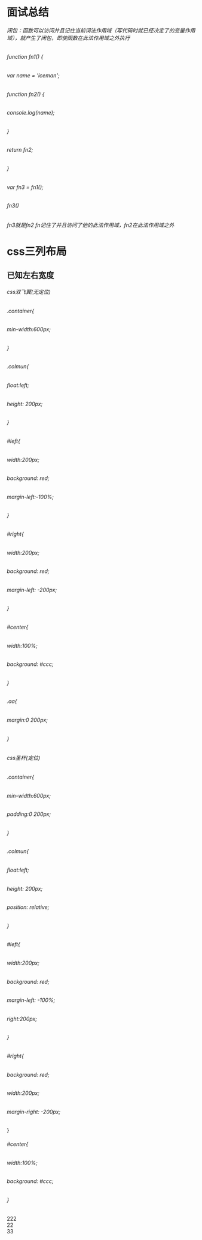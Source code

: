 <h1>面试总结</h1>
<h6>闭包：函数可以访问并且记住当前词法作用域（写代码时就已经决定了的变量作用域），就产生了闭包，即使函数在此法作用域之外执行</h6>
<h6>function fn1() {</h6>
	<h6>var name = 'iceman';</h6>
	<h6>function fn2() {</h6>
		<h6>console.log(name);</h6>
	<h6>}</h6>
	<h6>return fn2;</h6>
<h6>}</h6>
<h6>var fn3 = fn1();</h6>
<h6>fn3()</h6>
<h6>fn3就是fn2  fn记住了并且访问了他的此法作用域，fn2在此法作用域之外</h6>

<h1>css三列布局</h1>
<h2>已知左右宽度</h2>
<h6>css双飞翼(无定位)</h6>
    <h6>.container{</h6>
        <h6>min-width:600px;</h6>
    <h6>}</h6>
    <h6>.colmun{</h6>
        <h6>float:left;</h6>
        <h6>height: 200px;</h6>
    <h6>}</h6>
    <h6>#left{</h6>
        <h6>width:200px;</h6>
        <h6>background: red;</h6>
        <h6>margin-left:-100%;</h6>
    <h6>}</h6>
    <h6>#right{</h6>
        <h6>width:200px;</h6>
        <h6>background: red;</h6>
        <h6>margin-left: -200px;</h6>
    <h6>}</h6>
    <h6>#center{</h6>
        <h6>width:100%;</h6>
        <h6>background: #ccc;</h6>
    <h6>}</h6>
       <h6>.aa{</h6>
         <h6>margin:0 200px;</h6>
     <h6>}</h6>
    
 <h6><div class="container"></h6>
     <h6><div id="center" class="colmun"></h6>
         <h6><div class="aa"></div></h6>
     <h6></div></h6>
     <h6><div id="left" class="colmun"></div></h6>
     <h6><div id="right" class="colmun"></div></h6>
 <h6></div></h6>
 
 <h6>css圣杯(定位)</h6>
   <h6>.container{</h6>
        <h6>min-width:600px;</h6>
        <h6>padding:0 200px;</h6>
    <h6>}</h6>
    <h6>.colmun{</h6>
        <h6>float:left;</h6>
        <h6>height: 200px;</h6>
        <h6>position: relative;</h6>
    <h6>}</h6>
    <h6>#left{</h6>
      <h6>width:200px;</h6>
      <h6>background: red;</h6>
      <h6>margin-left: -100%;</h6>
      <h6>right:200px;</h6>
    <h6>}</h6>
    <h6>#right{</h6>
        <h6>background: red;</h6>
        <h6>width:200px;</h6>
        <h6>margin-right: -200px;</h6>
    }
    <h6>#center{</h6>
        <h6>width:100%;</h6>
        <h6>background: #ccc;</h6>
    <h6>}</h6>
    <div class="container">
    <div id="center" class="colmun">
        222
    </div>
    <div id="left" class="colmun">22</div>
    <div id="right" class="colmun">33</div>
</div>

       
